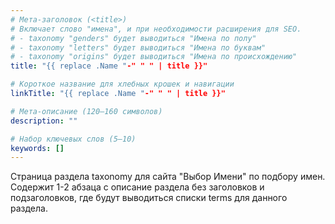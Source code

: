 ```yaml
---
# Мета-заголовок (<title>)
# Включает слово "имена", и при необходимости расширения для SEO.
# - taxonomy "genders" будет выводиться "Имена по полу"
# - taxonomy "letters" будет выводиться "Имена по буквам"
# - taxonomy "origins" будет выводиться "Имена по происхождению"
title: "{{ replace .Name "-" " " | title }}"

# Короткое название для хлебных крошек и навигации
linkTitle: "{{ replace .Name "-" " " | title }}"

# Мета-описание (120–160 символов)
description: ""

# Набор ключевых слов (5–10)
keywords: []
---
```


Страница раздела taxonomy для сайта "Выбор Имени" по подбору имен. Содержит 1-2 абзаца с описание раздела без заголовков и подзаголовков, где будут выводиться списки terms для данного раздела.
